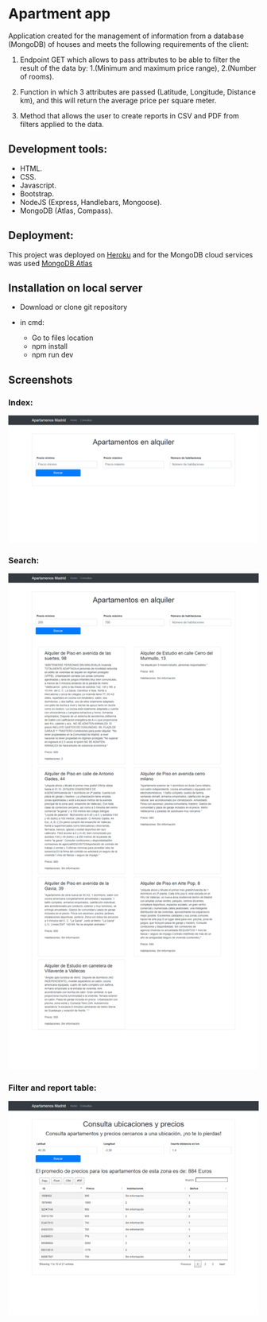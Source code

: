 # Apartment app

Application created for the management of information from a database (MongoDB) of houses and meets the following requirements of the client: 

1) Endpoint GET which allows to pass attributes to be able to filter the result of the data by: 1.(Minimum and maximum price range), 2.(Number of rooms).

2) Function in which 3 attributes are passed (Latitude, Longitude, Distance km), and this will return the average price per square meter.

3) Method that allows the user to create reports in CSV and PDF from filters applied to the data.

## Development tools:

* HTML.
* CSS.
* Javascript.
* Bootstrap.
* NodeJS (Express, Handlebars, Mongoose).
* MongoDB (Atlas, Compass).

## Deployment: 

This project was deployed on <a href= "https://thawing-ravine-09830.herokuapp.com/" target="_blank">Heroku</a>
and for the MongoDB cloud services was used <a href= "https://www.mongodb.com/cloud/atlas" target="_blank">MongoDB Atlas</a>

<h2> Installation on local server </h2>
 
 * Download or clone git repository
 * in cmd:
       
      * Go to files location
      * npm install
      * npm run dev
      
## Screenshots

### Index: 

![Image of App](https://github.com/OmarGReyes/apto-app/blob/master/src/public/img/index.png)

### Search:
![Image of App](https://github.com/OmarGReyes/apto-app/blob/master/src/public/img/busqueda.png)

### Filter and report table:

![Image of App](https://github.com/OmarGReyes/apto-app/blob/master/src/public/img/filtro.png)



